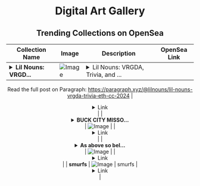 <div align="center">

# Digital Art Gallery

## Trending Collections on OpenSea

| Collection Name                       | Image                                                                                     | Description                       | OpenSea Link                                                                                          |
|---------------------------------------|-------------------------------------------------------------------------------------------|-----------------------------------|--------------------------------------------------------------------------------------------------------|
| **<details><summary>Lil Nouns: VRGD...</summary>Lil Nouns: VRGDA, Trivia, and ETH CC 2024!</details>** | ![Image](https://i.seadn.io/s/raw/files/088fb68df847f07b489a04af3ada6b4e.jpg?w=500&auto=format?w=200&auto=format) | <details><summary>Lil Nouns: VRGDA, Trivia, and ...</summary>Lil Nouns: VRGDA, Trivia, and ETH CC 2024!

Read the full post on Paragraph: https://paragraph.xyz/@lilnouns/lil-nouns-vrgda-trivia-eth-cc-2024</details> | <details><summary>Link</summary>[Lil Nouns: VRGDA, Trivia, and ETH CC 2024!](https://opensea.io/collection/lil-nouns-vrgda-trivia-and-eth-cc-2024)</details> |
| **<details><summary>BUCK CITY MISSO...</summary>BUCK CITY MISSOULA MONTANA</details>** | ![Image](https://i.seadn.io/s/raw/files/49f8b4bd8136fcd285aba122f80279a8.jpg?w=500&auto=format?w=200&auto=format) |  | <details><summary>Link</summary>[BUCK CITY MISSOULA MONTANA](https://opensea.io/collection/buck-city-missoula-montana)</details> |
| **<details><summary>As above so bel...</summary>As above so below. REACH FOR THE STARS</details>** | ![Image](https://i.seadn.io/s/raw/files/bdcc28d4cb05b82cc6624c38167a3fa1.jpg?w=500&auto=format?w=200&auto=format) |  | <details><summary>Link</summary>[As above so below. REACH FOR THE STARS](https://opensea.io/collection/as-above-so-below-reach-for-the-stars)</details> |
| **smurfs** | ![Image](https://i.seadn.io/s/raw/files/1b57945d57c89067c49fe4d354206e64.jpg?w=500&auto=format?w=200&auto=format) | smurfs | <details><summary>Link</summary>[smurfs](https://opensea.io/collection/smurfs-19)</details> |

</div>